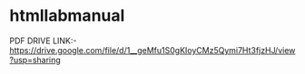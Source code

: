 # htmllabmanual

PDF DRIVE LINK:-
https://drive.google.com/file/d/1__geMfu1S0gKIoyCMz5Qymi7Ht3fjzHJ/view?usp=sharing
